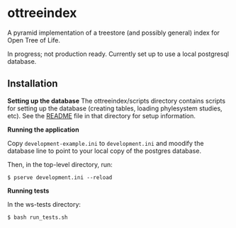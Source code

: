 # ottreeindex

A pyramid implementation of a treestore (and possibly general) index for Open Tree of Life.

In progress; not production ready. Currently set up to use a local postgresql database.

## Installation

**Setting up the database**
The ottreeindex/scripts directory contains scripts for setting up the database
(creating tables, loading phylesystem studies, etc). See the [README]() file in that directory for setup information.

**Running the application**

Copy `development-example.ini` to `development.ini` and moodify the database line to point to your local copy of the postgres database.

Then, in the top-level directory, run:

```
$ pserve development.ini --reload
```

**Running tests**

In the ws-tests directory:

```
$ bash run_tests.sh
```
